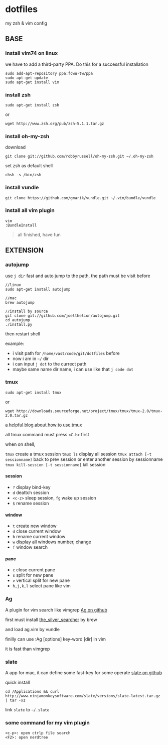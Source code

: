 dotfiles
========

my zsh &amp; vim config

## BASE

### install vim74 on linux

we have to add a third-party PPA. Do this for a successful installation

    sudo add-apt-repository ppa:fcwu-tw/ppa
    sudo apt-get update
    sudo apt-get install vim

### install zsh

    sudo apt-get install zsh

or

    wget http://www.zsh.org/pub/zsh-5.1.1.tar.gz

### install oh-my-zsh

download

    git clone git://github.com/robbyrussell/oh-my-zsh.git ~/.oh-my-zsh

set zsh as default shell

    chsh -s /bin/zsh

### install vundle

    git clone https://github.com/gmarik/vundle.git ~/.vim/bundle/vundle

### install all vim plugin

    vim
    :BundleInstall

> all finished, have fun

## EXTENSION

### autojump

use `j dir` fast and auto jump to the path, the path must be visit before

    //linux
    sudo apt-get install autojump

    //mac
    brew autojump

    //install by source
    git clone git://github.com/joelthelion/autojump.git
    cd autojump
    ./install.py

then restart shell

example:

* i visit path for `/home/vast/code/git/dotfiles` before
* now i am in `~/` dir
* i can input `j dot` to the currect path
* maybe same name dir name, i can use like that `j code dot`

### tmux

    sudo apt-get install tmux

or

    wget http://downloads.sourceforge.net/project/tmux/tmux/tmux-2.0/tmux-2.0.tar.gz
    
[a helpful blog about how to use tmux](http://foocoder.com/blog/zhong-duan-huan-jing-zhi-tmux.html/)

all tmux command must press `<C-b>` first

when on shell, 

`tmux` create a tmux session
`tmux ls` display all session
`tmux attach [-t sessionname]` back to prev session or enter another session by sessionname
`tmux kill-session [-t sessionname]` kill session

#### session

* `?` display bind-key
* `d` deattch session
* `<c-z>` sleep session, `fg` wake up session
* `$` rename session

#### window

* `t` create new window
* `d` close current window
* `b` rename current window
* `w` display all windows number, change
* `f` window search

#### pane
* `c` close current pane
* `s` split for new pane
* `v` vertical split for new pane
* `h,j,k,l` select pane like vim

### Ag
A plugin for vim search like vimgrep [Ag on github](https://github.com/rking/ag.vim)

first must install [the_silver_searcher](https://github.com/ggreer/the_silver_searcher) by brew

and load ag.vim by vundle

finilly can use :Ag [options] key-word [dir] in vim

it is fast than vimgrep

### slate

A app for mac, it can define some fast-key for some operate [slate on github](https://github.com/jigish/slate)

quick install

    cd /Applications && curl http://www.ninjamonkeysoftware.com/slate/versions/slate-latest.tar.gz | tar -xz

link `slate` to `~/.slate`

### some command for my vim plugin
    
    <c-p>: open ctrlp file search
    <F2>: open nerdtree 
